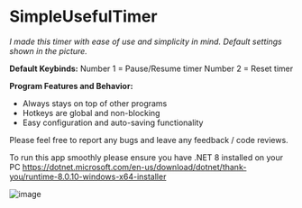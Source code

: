 
# SimpleUsefulTimer


_I made this timer with ease of use and simplicity in mind. Default settings shown in the picture._

**Default Keybinds:**
Number 1 = Pause/Resume timer
Number 2 = Reset timer

**Program Features and Behavior:**
- Always stays on top of other programs
- Hotkeys are global and non-blocking
- Easy configuration and auto-saving functionality

Please feel free to report any bugs and leave any feedback / code reviews.

To run this app smoothly please ensure you have .NET 8 installed on your PC https://dotnet.microsoft.com/en-us/download/dotnet/thank-you/runtime-8.0.10-windows-x64-installer

![image](https://github.com/user-attachments/assets/692a3b4b-7a31-4cda-8b6d-58da8123ad62)
